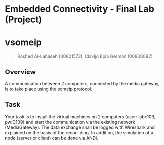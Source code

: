 # Embedded Connectivity - Final Lab (Project)
# vsomeip

> Rashed Al-Lahaseh (00821573), Clavijo Epia German (00808082)

## Overview
A communication between 2 computers, connected by the media gateway, is to take place using the [someip](https://github.com/GENIVI/vsomeip) protocol.

## Task
Your task is to install the virtual machines on 2 computers (user: labc109, pw:C109) and start the communication via the existing network (MediaGateway).
The data exchange shall be logged with Wireshark and explained on the basis of the recor- ding.
In addition, the simulation of a node (server or client) can be done via ANDi.
